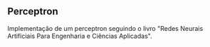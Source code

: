 ## Perceptron
Implementação de um perceptron seguindo o livro "Redes Neurais Artificiais Para Engenharia e Ciências Aplicadas".
